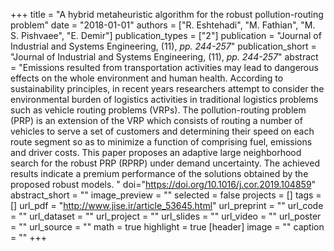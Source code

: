+++
title = "A hybrid metaheuristic algorithm for the robust pollution-routing problem"
date = "2018-01-01"
authors = ["R. Eshtehadi", "M. Fathian", "M. S. Pishvaee", "E. Demir"]
publication_types = ["2"]
publication = "Journal of Industrial and Systems Engineering, (11), _pp. 244-257_"
publication_short = "Journal of Industrial and Systems Engineering, (11), _pp. 244-257_"
abstract = "Emissions resulted from transportation activities may lead to dangerous effects on the whole environment and human health. According to sustainability principles, in recent years researchers attempt to consider the environmental burden of logistics activities in traditional logistics problems such as vehicle routing problems (VRPs). The pollution-routing problem (PRP) is an extension of the VRP which consists of routing a number of vehicles to serve a set of customers and determining their speed on each route segment so as to minimize a function of comprising fuel, emissions and driver costs. This paper proposes an adaptive large neighborhood search for the robust PRP (RPRP) under demand uncertainty. The achieved results indicate a premium performance of the solutions obtained by the proposed robust models. "
doi="https://doi.org/10.1016/j.cor.2019.104859"
abstract_short = ""
image_preview = ""
selected = false
projects = []
tags = []
url_pdf = "http://www.jise.ir/article_53645.html"
url_preprint = ""
url_code = ""
url_dataset = ""
url_project = ""
url_slides = ""
url_video = ""
url_poster = ""
url_source = ""
math = true
highlight = true
[header]
image = ""
caption = ""
+++
